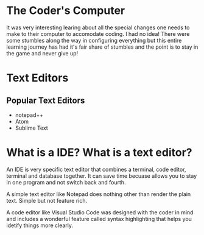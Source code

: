 
# The Coder's Computer


It was very interesting learing about all the special changes 
one needs to make to their computer to accomodate coding. I had
no idea! There were some stumbles along the way in configuring everything but this entire learning journey has had it's fair share of stumbles and the point is to stay in the game and never give up! 

# Text Editors

## Popular Text Editors

- notepad++
- Atom
- Sublime Text

# What is a IDE? What is a text editor?

An IDE is very specific text editor that combines a terminal,
code editor, terminal and database together. It can save time
becuase allows you to stay in one program and not switch back
and fourth.

A simple text editor like Notepad does nothing other than render 
the plain text. Simple but not feature rich.

A code editor like Visual Studio Code was designed with the coder
in mind and includes a wonderful feature called syntax highlighting
that helps you idetify things more clearly. 